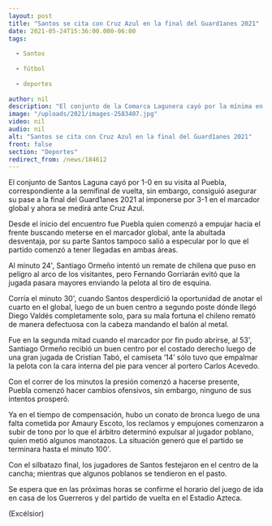 ```yaml
---
layout: post
title: "Santos se cita con Cruz Azul en la final del Guard1anes 2021"
date: 2021-05-24T15:36:00.000-06:00
tags:
  
  - Santos
  
  - fútbol
  
  - deportes
  
author: nil
description: "El conjunto de la Comarca Lagunera cayó por la mínima en su visita a Puebla, pero consiguió su boleto a la disputa por el título de la Liga Mx con un marcador global de 3-1"
image: "/uploads/2021/images-2583407.jpg"
video: nil
audio: nil
alt: "Santos se cita con Cruz Azul en la final del Guard1anes 2021"
front: false
section: "Deportes"
redirect_from: /news/184612
---
```


El conjunto de Santos Laguna cayó por 1-0 en su visita al Puebla, correspondiente a la semifinal de vuelta, sin embargo, consiguió asegurar su pase a la final del Guard1anes 2021 al imponerse por 3-1 en el marcador global y ahora se medirá ante Cruz Azul.

Desde el inicio del encuentro fue Puebla quien comenzó a empujar hacia el frente buscando meterse en el marcador global, ante la abultada desventaja, por su parte Santos tampoco salió a especular por lo que el partido comenzó a tener llegadas en ambas áreas.

Al minuto 24', Santiago Ormeño intentó un remate de chilena que puso en peligro al arco de los visitantes, pero Fernando Gorriarán evitó que la jugada pasara mayores enviando la pelota al tiro de esquina.

Corría el minuto 30', cuando Santos desperdició la oportunidad de anotar el cuarto en el global, luego de un buen centro a segundo poste dónde llegó Diego Valdés completamente solo, para su mala fortuna el chileno remató de manera defectuosa con la cabeza mandando el balón al metal.

Fue en la segunda mitad cuando el marcador por fin pudo abrirse, al 53', Santiago Ormeño recibió un buen centro por el costado derecho luego de una gran jugada de Cristian Tabó, el camiseta ‘14’ sólo tuvo que empalmar la pelota con la cara interna del pie para vencer al portero Carlos Acevedo.

Con el correr de los minutos la presión comenzó a hacerse presente, Puebla comenzó hacer cambios ofensivos, sin embargo, ninguno de sus intentos prosperó.

Ya en el tiempo de compensación, hubo un conato de bronca luego de una falta cometida por Amaury Escoto, los reclamos y empujones comenzaron a subir de tono por lo que el árbitro determinó expulsar al jugador poblano, quien metió algunos manotazos. La situación generó que el partido se terminara hasta el minuto 100'.

Con el silbatazo final, los jugadores de Santos festejaron en el centro de la cancha; mientras que algunos poblanos se tendieron en el pasto.

Se espera que en las próximas horas se confirme el horario del juego de ida en casa de los Guerreros y del partido de vuelta en el Estadio Azteca.

(Excélsior)